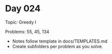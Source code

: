# Day 024

Topic: Greedy I

Problems: 55, 45, 134

- Notes follow template in docs/TEMPLATES.md
- Create subfolders per problem as you solve.